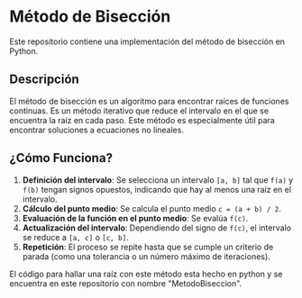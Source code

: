 # Método de Bisección

Este repositorio contiene una implementación del método de bisección en Python.

## Descripción

El método de bisección es un algoritmo para encontrar raíces de funciones continuas. Es un método iterativo que reduce el intervalo en el que se encuentra la raíz en cada paso. Este método es especialmente útil para encontrar soluciones a ecuaciones no lineales.

## ¿Cómo Funciona?

1. **Definición del intervalo**: Se selecciona un intervalo `[a, b]` tal que `f(a)` y `f(b)` tengan signos opuestos, indicando que hay al menos una raíz en el intervalo.
2. **Cálculo del punto medio**: Se calcula el punto medio `c = (a + b) / 2`.
3. **Evaluación de la función en el punto medio**: Se evalúa `f(c)`.
4. **Actualización del intervalo**: Dependiendo del signo de `f(c)`, el intervalo se reduce a `[a, c]` o `[c, b]`.
5. **Repetición**: El proceso se repite hasta que se cumple un criterio de parada (como una tolerancia o un número máximo de iteraciones).

El código para hallar una raíz con este método esta hecho en python y se encuentra en este repositorio con nombre "MetodoBiseccion".
